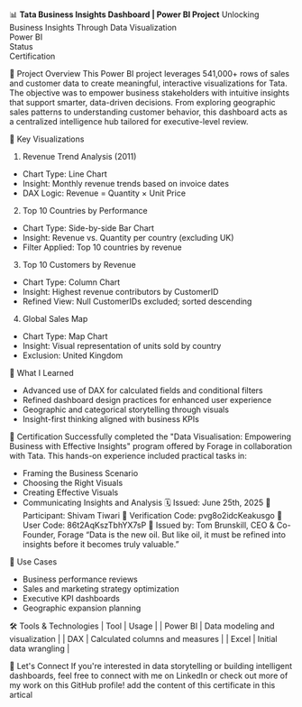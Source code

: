 📊 **Tata Business Insights Dashboard | Power BI Project** 
Unlocking Business Insights Through Data Visualization  
Power BI  
Status  
Certification  


🚀 Project Overview
This Power BI project leverages 541,000+ rows of sales and customer data to create meaningful, interactive visualizations for Tata. The objective was to empower business stakeholders with intuitive insights that support smarter, data-driven decisions.
From exploring geographic sales patterns to understanding customer behavior, this dashboard acts as a centralized intelligence hub tailored for executive-level review.

📌 Key Visualizations
1. Revenue Trend Analysis (2011)
- Chart Type: Line Chart
- Insight: Monthly revenue trends based on invoice dates
- DAX Logic: Revenue = Quantity × Unit Price
2. Top 10 Countries by Performance
- Chart Type: Side-by-side Bar Chart
- Insight: Revenue vs. Quantity per country (excluding UK)
- Filter Applied: Top 10 countries by revenue
3. Top 10 Customers by Revenue
- Chart Type: Column Chart
- Insight: Highest revenue contributors by CustomerID
- Refined View: Null CustomerIDs excluded; sorted descending
4. Global Sales Map
- Chart Type: Map Chart
- Insight: Visual representation of units sold by country
- Exclusion: United Kingdom

🧠 What I Learned
- Advanced use of DAX for calculated fields and conditional filters
- Refined dashboard design practices for enhanced user experience
- Geographic and categorical storytelling through visuals
- Insight-first thinking aligned with business KPIs

📜 Certification
Successfully completed the "Data Visualisation: Empowering Business with Effective Insights" program offered by Forage in collaboration with Tata. This hands-on experience included practical tasks in:
- Framing the Business Scenario
- Choosing the Right Visuals
- Creating Effective Visuals
- Communicating Insights and Analysis
🗓️ Issued: June 25th, 2025
👤 Participant: Shivam Tiwari
🔐 Verification Code: pvg8o2idcKeakusgo
📄 User Code: 86t2AqKszTbhYX7sP
📌 Issued by: Tom Brunskill, CEO & Co-Founder, Forage
“Data is the new oil. But like oil, it must be refined into insights before it becomes truly valuable.”

💼 Use Cases
- Business performance reviews
- Sales and marketing strategy optimization
- Executive KPI dashboards
- Geographic expansion planning

🛠 Tools & Technologies
| Tool | Usage | 
| Power BI | Data modeling and visualization | 
| DAX | Calculated columns and measures | 
| Excel | Initial data wrangling |  

📣 Let's Connect
If you're interested in data storytelling or building intelligent dashboards, feel free to connect with me on LinkedIn or check out more of my work on this GitHub profile! add the content of this certificate in this artical
